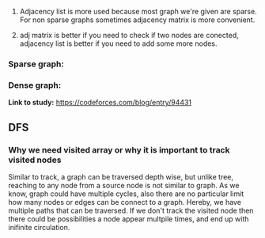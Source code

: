 1. Adjacency list is more used because most graph we're given are sparse. For non sparse graphs sometimes adjacency matrix is more convenient.

2. adj matrix is better if you need to check if two nodes are conected, adjacency list is better if you need to add some more nodes.

### Sparse graph: 

### Dense graph:

<b>Link to study:</b> https://codeforces.com/blog/entry/94431


## DFS 
### Why we need visited array or why it is important to track visited nodes
Similar to track, a graph can be traversed depth wise, but unlike tree, reaching to any node from a source node is not similar to graph. As we know, graph could have multiple cycles, also there are no particular limit how many nodes or edges can be connect to a graph. Hereby, we have multiple paths that can be traversed. If we don't track the visited node then there could be possibilities a node appear multpile times, and end up with inifinite circulation.


